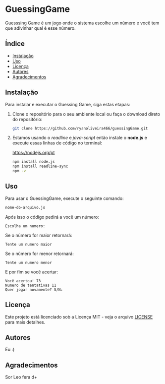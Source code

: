 # GuessingGame

Guesssing Game é um jogo onde o sistema escolhe um número e você tem que adivinhar qual é esse número.

## Índice

- [Instalação](#instalação)
- [Uso](#uso)
- [Licença](#licença)
- [Autores](#autores)
- [Agradecimentos](#agradecimentos)

## Instalação

Para instalar e executar o Guessing Game, siga estas etapas:

1. Clone o repositório para o seu ambiente local ou faça o download direto do repositório:

    ```bash
    git clone https://github.com/ryanoliveira466/guessingGame.git
    ```

2. Estamos usando o *readline* e *java-script* então instale o **node.js** e execute essas linhas de código no terminal:

    
    https://nodejs.org/pt
    ```bash
    npm install node.js
    npm install readline-sync
    npm -v
    ```
    


## Uso

Para usar o GuessingGame, execute o seguinte comando:

```bash
nome-do-arquivo.js
```

Após isso o código pedirá a você um número:

```plaintext
Escolha um numero: 
```

Se o número for maior retornará:
 ```
Tente um numero maior
```

Se o número for menor retornará:

```
Tente um numero menor
```

E por fim se você acertar:

```
Você acertou! 73
Numero de tentativas 11
Quer jogar novamente? S/N:
```


## Licença

Este projeto está licenciado sob a Licença MIT - veja o arquivo [LICENSE](https://choosealicense.com/licenses/mit/) para mais detalhes.

## Autores

Eu   :)

## Agradecimentos

Sor Leo fera d+
